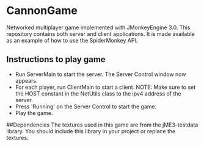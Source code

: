 # CannonGame
Networked multiplayer game implemented with JMonkeyEngine 3.0. This repository contains both server and client applications. It is made available as an example of how to use the SpiderMonkey API.
## Instructions to play game
  * Run ServerMain to start the server. The Server Control window now appears.
  * For each player, run ClientMain to start a client. NOTE: Make sure to set the HOST constant in the NetUtils class to the ipv4 address of the server.
  * Press 'Running' on the Server Control to start the game.
  * Play the game.
 
##Dependencies
The textures used in this game are from the jME3-testdata library. You should include this library in your project or replace the textures.
